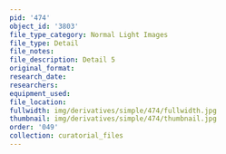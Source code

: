 ```yaml
---
pid: '474'
object_id: '3803'
file_type_category: Normal Light Images
file_type: Detail
file_notes:
file_description: Detail 5
original_format:
research_date:
researchers:
equipment_used:
file_location:
fullwidth: img/derivatives/simple/474/fullwidth.jpg
thumbnail: img/derivatives/simple/474/thumbnail.jpg
order: '049'
collection: curatorial_files
---
```

